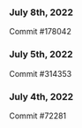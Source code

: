 ### July 8th, 2022

Commit #178042

### July 5th, 2022

Commit #314353


### July 4th, 2022

Commit #72281
